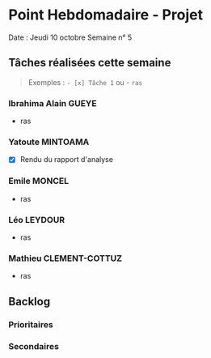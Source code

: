 # Point Hebdomadaire - Projet

Date : Jeudi 10 octobre
Semaine n° 5

## Tâches réalisées cette semaine

> Exemples : `- [x] Tâche 1` ou - `ras`

### Ibrahima Alain GUEYE

- ras
  
### Yatoute MINTOAMA

- [x] Rendu du rapport d'analyse

### Emile MONCEL

- ras
  
### Léo LEYDOUR

- ras

### Mathieu CLEMENT-COTTUZ

- ras

## Backlog



### Prioritaires

### Secondaires
